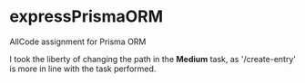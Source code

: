 # expressPrismaORM
 AllCode assignment for Prisma ORM

I took the liberty of changing the path in the **Medium** task, as '/create-entry' is more in line with the task performed.
